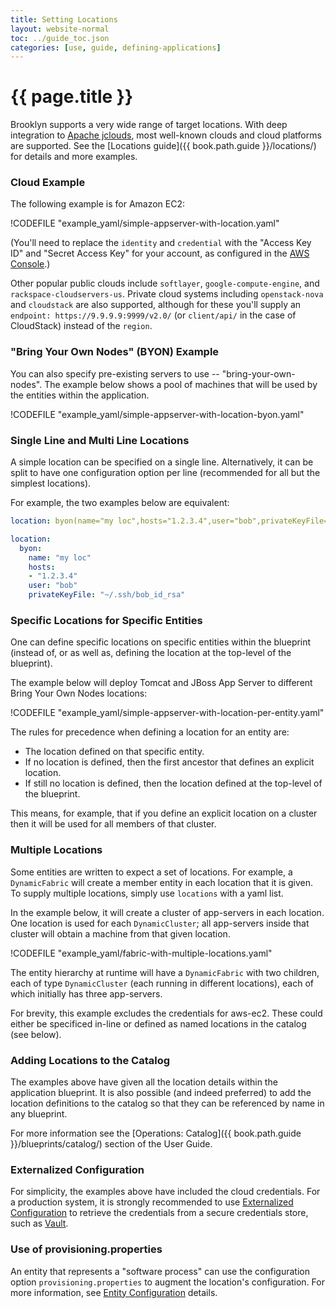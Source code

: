 ```yaml
---
title: Setting Locations
layout: website-normal
toc: ../guide_toc.json
categories: [use, guide, defining-applications]
---
```

# {{ page.title }}

Brooklyn supports a very wide range of target locations. 
With deep integration to [Apache jclouds](https://jclouds.apache.org), most well-known clouds 
and cloud platforms are supported. See the [Locations guide]({{ book.path.guide }}/locations/) 
for details and more examples.

### Cloud Example

The following example is for Amazon EC2:

!CODEFILE "example_yaml/simple-appserver-with-location.yaml"

(You'll need to replace the `identity` and `credential` with the 
"Access Key ID" and "Secret Access Key" for your account,
as configured in the [AWS Console](https://console.aws.amazon.com/iam/home?#security_credential).)

Other popular public clouds include `softlayer`, `google-compute-engine`, and `rackspace-cloudservers-us`.
Private cloud systems including `openstack-nova` and `cloudstack` are also supported,
although for these you'll supply an `endpoint: https://9.9.9.9:9999/v2.0/` 
(or `client/api/` in the case of CloudStack) instead of the `region`.


### "Bring Your Own Nodes" (BYON) Example

You can also specify pre-existing servers to use -- "bring-your-own-nodes".
The example below shows a pool of machines that will be used by the entities within the 
application.

!CODEFILE "example_yaml/simple-appserver-with-location-byon.yaml"

### Single Line and Multi Line Locations

A simple location can be specified on a single line. Alternatively, it can be split to have one
configuration option per line (recommended for all but the simplest locations).

For example, the two examples below are equivalent:

```yaml
location: byon(name="my loc",hosts="1.2.3.4",user="bob",privateKeyFile="~/.ssh/bob_id_rsa")
```

```yaml
location:
  byon:
    name: "my loc"
    hosts:
    - "1.2.3.4"
    user: "bob"
    privateKeyFile: "~/.ssh/bob_id_rsa"
```


### Specific Locations for Specific Entities

One can define specific locations on specific entities within the blueprint (instead of, or as 
well as, defining the location at the top-level of the blueprint).

The example below will deploy Tomcat and JBoss App Server to different Bring Your Own Nodes
locations:

!CODEFILE "example_yaml/simple-appserver-with-location-per-entity.yaml"

The rules for precedence when defining a location for an entity are:

* The location defined on that specific entity.
* If no location is defined, then the first ancestor that defines an explicit location.
* If still no location is defined, then the location defined at the top-level of the blueprint.

This means, for example, that if you define an explicit location on a cluster then it will be used 
for all members of that cluster.


### Multiple Locations

Some entities are written to expect a set of locations. For example, a `DynamicFabric` will
create a member entity in each location that it is given. To supply multiple locations, simply
use `locations` with a yaml list.

In the example below, it will create a cluster of app-servers in each location. One location is
used for each `DynamicCluster`; all app-servers inside that cluster will obtain a machine from
that given location.

!CODEFILE "example_yaml/fabric-with-multiple-locations.yaml"

The entity hierarchy at runtime will have a `DynamicFabric` with two children, each of type 
`DynamicCluster` (each running in different locations), each of which initially has three 
app-servers.
 
For brevity, this example excludes the credentials for aws-ec2. These could either be specificed
in-line or defined as named locations in the catalog (see below).


### Adding Locations to the Catalog

The examples above have given all the location details within the application blueprint.
It is also possible (and indeed preferred) to add the location definitions to the catalog
so that they can be referenced by name in any blueprint.

For more information see the [Operations: Catalog]({{ book.path.guide }}/blueprints/catalog/) section of 
the User Guide.


### Externalized Configuration

For simplicity, the examples above have included the cloud credentials. For a production system, 
it is strongly recommended to use [Externalized Configuration](../ops/externalized-configuration.md)
to retrieve the credentials from a secure credentials store, such as [Vault](https://www.vaultproject.io).


### Use of provisioning.properties

An entity that represents a "software process" can use the configuration option 
`provisioning.properties` to augment the location's configuration. For more information, see
[Entity Configuration](../blueprints/entity-configuration.md#entity-provisioningproperties-overriding-and-merging)
details.
